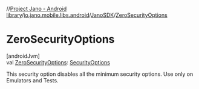 //[Project Jano - Android library](../../../index.md)/[io.jano.mobile.libs.android](../index.md)/[JanoSDK](index.md)/[ZeroSecurityOptions](-zero-security-options.md)

# ZeroSecurityOptions

[androidJvm]\
val [ZeroSecurityOptions](-zero-security-options.md): [SecurityOptions](../-security-options/index.md)

This security option disables all the minimum security options. Use only on Emulators and Tests.
